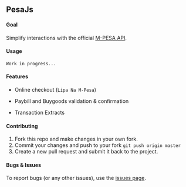 ## PesaJs

#### Goal

Simplify interactions with the official [M-PESA API](http://www.safaricom.co.ke/business/m-pesa/api).


#### Usage
`Work in progress...`

#### Features

- Online checkout (`Lipa Na M-Pesa`)

- Paybill and Buygoods validation &amp; confirmation

- Transaction Extracts


#### Contributing

1. Fork this repo and make changes in your own fork.
2. Commit your changes and push to your fork `git push origin master`
3. Create a new pull request and submit it back to the project.


#### Bugs & Issues

To report bugs (or any other issues), use the [issues page](https://github.com/aksalj/pesajs/issues).